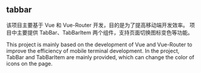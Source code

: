 ## tabbar

该项目主要基于 Vue 和 Vue-Router 开发，目的是为了提高移动端开发效率。
项目中主要提供 TabBar、TabBarItem 两个组件，支持页面切换图标变色等功能。

This project is mainly based on the development of Vue and Vue-Router to improve the efficiency of mobile terminal development.
In the project, TabBar and TabBarItem are mainly provided, which can change the color of icons on the page.
